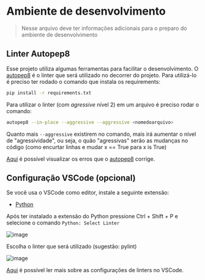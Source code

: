 # Ambiente de desenvolvimento

> Nesse arquivo deve ter informações adicionais para o preparo do ambiente
> de desenvolvimento

## Linter Autopep8

Esse projeto utiliza algumas ferramentas para facilitar o desenvolvimento. O [autopep8](https://pypi.org/project/autopep8/) é o linter que será utilizado no decorrer do projeto.
Para utilizá-lo é preciso ter rodado o comando que instala os requirements:

```sh
pip install -r requirements.txt
```
Para utilizar o linter (com _agressive_ nível 2) em um arquivo é preciso rodar o comando:

```sh
autopep8 --in-place --aggressive --aggressive <nomedoarquivo>
```

Quanto mais ```--aggressive``` existirem no comando, mais irá aumentar o nível de "agressividade", ou seja, o quão "agressivas" serão as mudanças no código (como encurtar linhas e mudar x == True para x is True)

[Aqui](https://pypi.org/project/autopep8/#features) é possível visualizar os erros que o [autopep8](https://pypi.org/project/autopep8/) corrige.

## Configuração VSCode (opcional)

Se você usa o VSCode como editor, instale a seguinte extensão:

- [Python](https://marketplace.visualstudio.com/items?itemName=ms-python.python)

Após ter instalado a extensão do Python pressione Ctrl + Shift + P e selecione o comando ```Python: Select Linter``` 

![image](https://user-images.githubusercontent.com/44625056/183500631-fd7abd33-6af8-40cb-951c-24b6795285e6.png)

Escolha o linter que será utilizado (sugestão: pylint)

![image](https://user-images.githubusercontent.com/44625056/183500479-5374a721-a446-4806-a195-0d075f4a7dcb.png)

[Aqui](https://code.visualstudio.com/docs/python/linting) é possível ler mais sobre as configurações de linters no VSCode.
